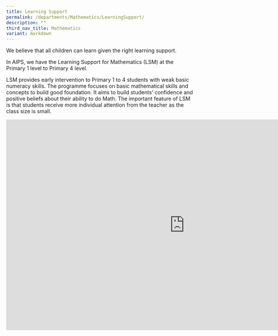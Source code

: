 ```yaml
---
title: Learning Support
permalink: /departments/Mathematics/LearningSupport/
description: ""
third_nav_title: Mathematics
variant: markdown
---
```

We believe that all children can learn given the right learning support.

In AIPS, we have the Learning Support for Mathematics (LSM) at the Primary 1 level to Primary 4 level.

LSM provides early intervention to Primary 1 to 4 students with weak basic numeracy skills.
The programme focuses on basic mathematical skills and concepts to build good foundation.
It aims to build students’ confidence and positive beliefs about their ability to do Math.
The important feature of LSM is that students receive more individual attention from the teacher as the class size is small.


<iframe allowfullscreen="true" height="569" width="960" frameborder="0" src="https://docs.google.com/presentation/d/e/2PACX-1vRk_sGUil8VnDmLkVMCNaBPJtlDcXlCbY6aRyBqlEyUndZBuAOaVKIL4nqtLVcHmW-HRqfCwtRyMmJK/embed?start=false&amp;loop=false&amp;delayms=10000"></iframe>